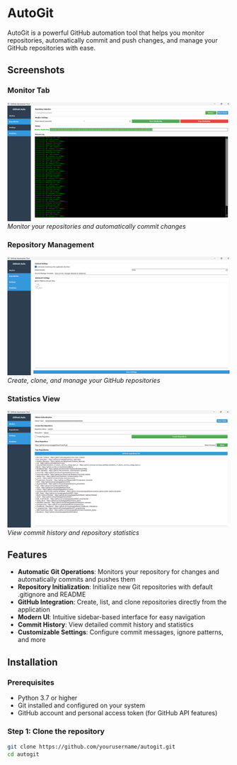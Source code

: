 # AutoGit

AutoGit is a powerful GitHub automation tool that helps you monitor repositories, automatically commit and push changes, and manage your GitHub repositories with ease.

## Screenshots

### Monitor Tab
![Monitor Tab](1.png)
*Monitor your repositories and automatically commit changes*

### Repository Management
![Repository Management](2.png)
*Create, clone, and manage your GitHub repositories*

### Statistics View
![Statistics View](3.png)
*View commit history and repository statistics*

## Features

- **Automatic Git Operations**: Monitors your repository for changes and automatically commits and pushes them
- **Repository Initialization**: Initialize new Git repositories with default .gitignore and README
- **GitHub Integration**: Create, list, and clone repositories directly from the application
- **Modern UI**: Intuitive sidebar-based interface for easy navigation
- **Commit History**: View detailed commit history and statistics
- **Customizable Settings**: Configure commit messages, ignore patterns, and more

## Installation

### Prerequisites

- Python 3.7 or higher
- Git installed and configured on your system
- GitHub account and personal access token (for GitHub API features)

### Step 1: Clone the repository

```bash
git clone https://github.com/yourusername/autogit.git
cd autogit